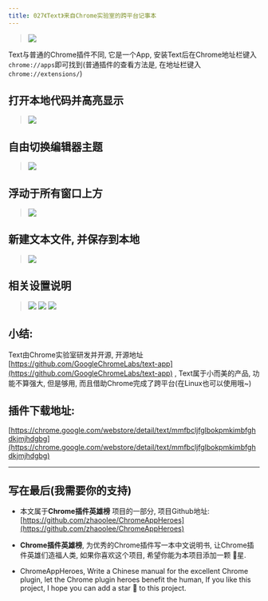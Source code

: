 ```yaml
---
title: 027《Text》来自Chrome实验室的跨平台记事本
---
```

> ![](https://v2fy.com/asset/027_text/2bd23b3bf7d54d20b1dcfd987a0afadb.png)

Text与普通的Chrome插件不同, 它是一个App, 安装Text后在Chrome地址栏键入`chrome://apps`即可找到(普通插件的查看方法是, 在地址栏键入`chrome://extensions/`)


## 打开本地代码并高亮显示
> ![](https://v2fy.com/asset/027_text/d92eb32983dd49f4bb731cf8e850f3eb.gif)

## 自由切换编辑器主题
> ![](https://v2fy.com/asset/027_text/6d54060e9a0b465f84dea8464428276a.gif)

## 浮动于所有窗口上方
> ![](https://v2fy.com/asset/027_text/73730c38b24b4a1c9beefd3cc6d15b78.gif)

## 新建文本文件, 并保存到本地
> ![](https://v2fy.com/asset/027_text/fd1945a85e514b429e7cb5987a3651f1.gif)

## 相关设置说明
> ![](https://v2fy.com/asset/027_text/66731af1a8674b88b10218d93ff6c2c5.gif)
> ![](https://v2fy.com/asset/027_text/365af99793e84ba4bb55a73628319fd5.png)
> ![](https://v2fy.com/asset/027_text/06120ad1cd8a4634b6eea8e801a6b6dc.png)



## 小结:
Text由Chrome实验室研发并开源, 开源地址[https://github.com/GoogleChromeLabs/text-app](https://github.com/GoogleChromeLabs/text-app)
, Text属于小而美的产品, 功能不算强大, 但是够用, 而且借助Chrome完成了跨平台(在Linux也可以使用哦~)


## 插件下载地址:
[https://chrome.google.com/webstore/detail/text/mmfbcljfglbokpmkimbfghdkjmjhdgbg](https://chrome.google.com/webstore/detail/text/mmfbcljfglbokpmkimbfghdkjmjhdgbg)

---
## 写在最后(我需要你的支持)
- 本文属于**Chrome插件英雄榜** 项目的一部分, 项目Github地址: [https://github.com/zhaoolee/ChromeAppHeroes](https://github.com/zhaoolee/ChromeAppHeroes)

- **Chrome插件英雄榜**, 为优秀的Chrome插件写一本中文说明书, 让Chrome插件英雄们造福人类, 如果你喜欢这个项目, 希望你能为本项目添加一颗 🌟星.

- ChromeAppHeroes, Write a Chinese manual for the excellent Chrome plugin, let the Chrome plugin heroes benefit the human, If you like this project, I hope you can add a star 🌟 to this project.
